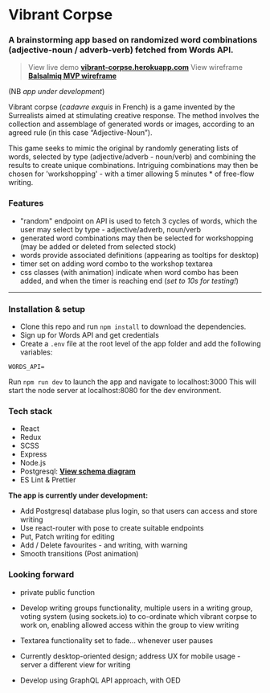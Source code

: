# Vibrant Corpse

### A brainstorming app based on randomized word combinations (adjective-noun / adverb-verb) fetched from Words API.

> View live demo **[vibrant-corpse.herokuapp.com](https://vibrant-corpse.herokuapp.com/)**
> View wireframe **[Balsalmiq MVP wireframe](https://balsamiq.cloud/skaraus/pxyxy70/r2278)**

(NB _app under development_)

Vibrant corpse (_cadavre exquis_ in French) is a game invented by the Surrealists aimed at stimulating creative response. The method involves the collection and assemblage of generated words or images, according to an agreed rule (in this case “Adjective-Noun”).

This game seeks to mimic the original by randomly generating lists of words, selected by type (adjective/adverb - noun/verb) and combining the results to create unique combinations. Intriguing combinations may then be chosen for 'workshopping' - with a timer allowing 5 minutes \* of free-flow writing.

### Features

- "random" endpoint on API is used to fetch 3 cycles of words, which the user may select by type - adjective/adverb, noun/verb
- generated word combinations may then be selected for workshopping (may be added or deleted from selected stock)
- words provide associated definitions (appearing as tooltips for desktop)
- timer set on adding word combo to the workshop textarea
- css classes (with animation) indicate when word combo has been added, and when the timer is reaching end (_set to 10s for testing!_)

---

### Installation & setup

- Clone this repo and run `npm install` to download the dependencies.
- Sign up for Words API and get credentials
- Create a `.env` file at the root level of the app folder and add the following variables:

```
WORDS_API=

```

Run `npm run dev` to launch the app and navigate to localhost:3000
This will start the node server at localhost:8080 for the dev environment.

### Tech stack

- React
- Redux
- SCSS
- Express
- Node.js
- Postgresql: **[View schema diagram](https://dbdiagram.io/d/5e0a0637edf08a25543f8004)**
- ES Lint &amp; Prettier

**The app is currently under development:**

- Add Postgresql database plus login, so that users can access and store writing
- Use react-router with pose to create suitable endpoints
- Put, Patch writing for editing
- Add / Delete favourites - and writing, with warning
- Smooth transitions (Post animation)

### Looking forward

- private public function
- Develop writing groups functionality, multiple users in a writing group, voting system (using sockets.io) to co-ordinate which vibrant corpse to work on, enabling allowed access within the group to view writing

- Textarea functionality set to fade… whenever user pauses
- Currently desktop-oriented design; address UX for mobile usage - server a different view for writing

- Develop using GraphQL API approach, with OED
